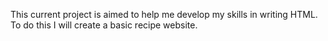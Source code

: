 This current project is aimed to help me develop my skills in writing HTML. To do this I will create a basic recipe website. 